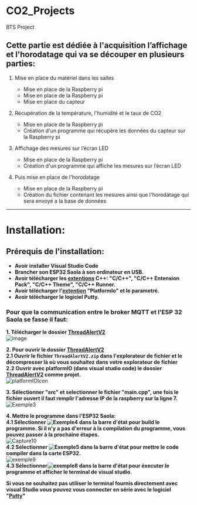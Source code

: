 # CO2_Projects
BTS Project

## Cette partie est dédiée à l'acquisition l’affichage et l'horodatage qui va se découper en plusieurs parties:
 
1. Mise en place du matériel dans les salles
   - Mise en place de la Raspberry pi
   - Mise en place de la Raspberry pi
   - Mise en place du capteur
 
2. Récupération de la température, l'humidité et le taux de CO2
   - Mise en place de la Raspberry pi
   - Création d'un programme qui récupère les données du capteur sur la Raspberry pi
 
3. Affichage des mesures sur l’écran LED
   - Mise en place de la Raspberry pi
   - Création d'un programme qui affiche les mesures sur l’écran LED
 
4. Puis mise en place de l'horodatage
   - Mise en place de la Raspberry pi
   - Création du fichier contenant les mesures ainsi que l'horodatage qui sera envoyé a la base de données
--------------------------------------------------------------------------------------
# Installation: 

## __Prérequis de l'installation:__
* __Avoir installer Visual Studio Code__
* __Brancher son ESP32 Saola à son ordinateur en USB.__
* __Avoir télécharger les [extentions](https://github.com/Knightmore1/Co2_project/wiki/Extention) C++: "C/C++", "C/C++ Entension Pack", "C/C++ Theme", "C/C++ Runner.__
* __Avoir télécharger l'[extention](https://github.com/Knightmore1/Co2_project/wiki/Extention) "PlatformIo" et le parametré.__
* __Avoir télécharger le logiciel Putty.__

### Pour que la communication entre le broker MQTT et l'ESP 32 Saola se fasse il faut:

__1. Télécharger le dossier [ThreadAlertV2](https://github.com/Knightmore1/Co2_project/tree/Mesure-CO2/affichage/ThreadAlertV2)__  
![image](https://user-images.githubusercontent.com/123626872/234809282-34dcf852-a63d-4f11-81c8-6511b5d00247.png)  

__2. Pour ouvrir le dossier [ThreadAlertV2](https://github.com/Knightmore1/Co2_project/tree/Mesure-CO2/affichage/ThreadAlertV2)__  
 __2.1 Ouvrir le fichier `ThreadAlertV2.zip` dans l'explorateur de fichier et le décompresser là où vous souhaitez dans votre explorateur de fichier__  
 __2.2 Ouvrir avec platformIO (dans visual studio code) le dossier [ThreadAlertV2](https://github.com/Knightmore1/Co2_project/tree/Mesure-CO2/affichage/ThreadAlertV2) comme projet.__  
![platformIOIcon](https://user-images.githubusercontent.com/48868173/234328431-71eb40f1-6621-4fce-a47e-b68e263c38d7.png)  

__3. Sélectionner "src" et selectionner le fichier "main.cpp", une fois le fichier ouvert il faut remplir l'adresse IP de la raspberry sur la ligne 7.__  
![Exemple3](https://user-images.githubusercontent.com/123626872/227161662-25c5f4be-b521-4076-878c-72db647508b0.PNG)  

__4. Mettre le programme dans l'ESP32 Saola:__  
  __4.1 Sélectionner ![Exemple4](https://user-images.githubusercontent.com/123626872/227180263-cd8b45f5-ed71-45cf-91c0-3e2124e82e99.PNG) dans la barre d'état pour build le programme. Si il n'y a pas d'erreur à la compilation du programme, vous pouvez passer à la prochaine étapes.__  
![Capture10](https://user-images.githubusercontent.com/123626872/234802500-afb3f2f0-212e-4ca1-818f-197106f6f919.PNG)  
  __4.2 Sélectionner ![Exemple5](https://user-images.githubusercontent.com/123626872/227181478-e3b0f74e-22eb-443e-b00c-eab24a14f7b4.PNG) dans la barre d'état pour mettre le code compiler dans la carte ESP32.__  
![exemple9](https://user-images.githubusercontent.com/123626872/234801701-226b50d0-b3ab-42da-afd6-8c25e5c78665.PNG)  
 __4.3 Sélectionner![exemple8](https://user-images.githubusercontent.com/123626872/234795098-a2dc5ee5-2152-4587-88e3-4ef397174368.PNG) dans la barre d'état pour éxecuter le programme et afficher le terminal de visual studio.__  

__Si vous ne souhaitez pas utiliser le terminal fournis directement avec visual Studio vous pouvez vous connecter en série avec le logiciel "[Putty](https://github.com/Knightmore1/Co2_project/wiki/Putty)"__  
